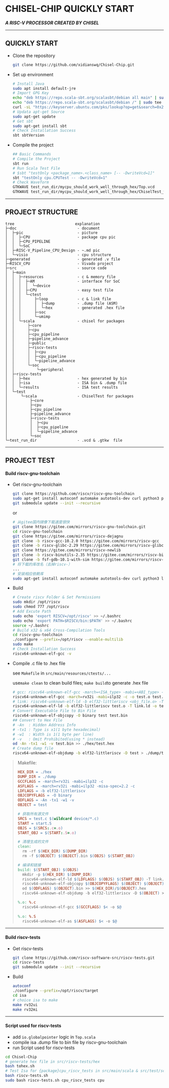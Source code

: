 # CHISEL-CHIP QUICKLY START

***A RISC-V PROCESSOR CREATED BY CHISEL***

---

## QUICKLY START

- Clone the repository

  ```bash
  git clone https://github.com/xidianswq/Chisel-Chip.git
  ```

- Set up environment

  ```bash
  # Install Java
  sudo apt install default-jre
  # Import GPG Key
  echo "deb https://repo.scala-sbt.org/scalasbt/debian all main" | sudo tee /etc/apt/sources.list.d/sbt.list
  echo "deb https://repo.scala-sbt.org/scalasbt/debian /" | sudo tee /etc/apt/sources.list.d/sbt_old.list
  curl -sL "https://keyserver.ubuntu.com/pks/lookup?op=get&search=0x2EE0EA64E40A89B84B2DF73499E82A75642AC823" | sudo apt-key add
  # Updata apt-get Source
  sudo apt-get update
  # Get sbt
  sudo apt-get install sbt
  # Check Installation Success 
  sbt sbtVersion
  ```

- Compile the project

  ```bash
  ## Basic Commands
  # Compile the Project 
  sbt run
  # Run Scala Test File
  # $sbt "testOnly <package_name>.<class_name> [-- -DwriteVcd=1]"
  sbt "testOnly cpu.CPUTest -- -DwriteVcd=1"
  # Check Waveform
  GTKWAVE test_run_dir/mycpu_should_work_well_through_hex/Top.vcd
  GTKWAVE test_run_dir/mycpu_should_work_well_through_hex/ChiselTest_wav.gtkw
  ```
  
  

---
## PROJECT STRUCTURE

```
tree                           explanation
├─doc                           - document
│  ├─pic                        - picture
│  │  ├─CPU                     - package cpu pic
│  │  ├─CPU_PIPELINE
│  │  └─SoC
│  ├─RISC-V_Pipeline_CPU_Design - ~.md pic
│  └─visio                      - cpu structure
├─generated                     - generated .v file
├─RISCV_CPU                     - Vivado project
├─src                           - source code
│  ├─main
│  │  ├─resources               - c & memory file
│  │  │  ├─AM                   - interface for SoC
│  │  │  │  └─device
│  │  │  ├─CPU                  - easy test file
│  │  │  └─ctest
│  │  │      ├─loop             - c & link file
│  │  │      │  ├─dump          - .dump file (ASM)
│  │  │      │  └─hex           - generated .hex file 
│  │  │      ├─soc
│  │  │      └─umimp
│  │  └─scala                   - chisel for packages
│  │      ├─core
│  │      ├─cpu
│  │      ├─cpu_pipeline
│  │      ├─pipeline_advance
│  │      ├─public
│  │      ├─riscv-tests
│  │      │  ├─cpu
│  │      │  ├─cpu_pipeline
│  │      │  └─pipeline_advance
│  │      └─soc
│  │          └─peripheral
│  ├─riscv-tests
│  │  ├─hex                     - hex generated by bin
│  │  ├─isa                     - ISA bin & .dump file             
│  │  └─results                 - ISA test results
│  └─test
│      └─scala                  - ChiselTest for packages
│          ├─core
│          ├─cpu
│          ├─cpu_pipeline
│          ├─pipeline_advance
│          ├─riscv-tests
│          │  ├─cpu
│          │  ├─cpu_pipeline
│          │  └─pipeline_advance
│          └─soc
└─test_run_dir                  - .vcd & .gtkw  file   
```



---

## PROJECT TEST

#### Build riscv-gnu-toolchain

- Get riscv-gnu-toolchain

  ```bash
  git clone https://github.com/riscv/riscv-gnu-toolchain
  sudo apt-get install autoconf automake autotools-dev curl python3 python3-pip python3-tomli libmpc-dev libmpfr-dev libgmp-dev gawk build-essential bison flex texinfo gperf libtool patchutils bc zlib1g-dev libexpat-dev ninja-build git cmake libglib2.0-dev libslirp-dev
  git submodule update --init --recursive
  ```

  or

  ```bash
  # 从gitee国内镜像下载速度很快
  git clone https://gitee.com/mirrors/riscv-gnu-toolchain.git
  cd riscv-gnu-toolchain
  git clone https://gitee.com/mirrors/riscv-dejagnu
  git clone -b riscv-gcc-10.2.0 https://gitee.com/mirrors/riscv-gcc
  git clone -b riscv-glibc-2.29 https://gitee.com/mirrors/riscv-glibc
  git clone https://gitee.com/mirrors/riscv-newlib
  git clone -b riscv-binutils-2.35 https://gitee.com/mirrors/riscv-binutils-gdb  riscv-binutils
  git clone -b fsf-gdb-10.1-with-sim https://gitee.com/mirrors/riscv-binutils-gdb  riscv-gdb
  # 将下载的库改名（去掉riscv-）
  ...
  # 安装相应依赖库
  sudo apt-get install autoconf automake autotools-dev curl python3 libmpc-dev libmpfr-dev libgmp-dev gawk build-essential bison flex texinfo gperf libtool patchutils bc zlib1g-dev libexpat-dev ninja-build
  ```

- Build

  ```bash
  # Create riscv Folder & Set Permissions
  sudo mkdir /opt/riscv
  sudo chmod 777 /opt/riscv
  # Add Excute Path
  sudo echo 'export RISCV=/opt/riscv' >> ~/.bashrc
  sudo echo 'export PATH=$RISCV/bin:$PATH' >> ~/.bashrc
  source ~/.bashrc
  # Build x32 & x64 Cross-Compilation Tools
  cd riscv-gnu-toolchain
  ./configure --prefix=/opt/riscv --enable-multilib
  sudo make 
  # Check Installation Success 
  riscv64-unknown-elf-gcc -v
  ```

- Compile .c file to .hex file

  see `Makefile` in `src/main/resources/ctests/...`
  
  use`make clean` to clean build files; `make build`to generate .hex file 
  
  ```bash
  # gcc: riscv64-unknown-elf-gcc -march=<ISA_type> -mabi=<ABI_type> -c [-o output_file.o] <source_file.c>
  riscv64-unknown-elf-gcc -march=rv32i -mabi=ilp32 -c -o test.o test.c
  # link: riscv64-unknown-elf-ld -b elf32-littleriscv <obj_file.o> -T <link_file.ld> [-o output_file]
  riscv64-unknown-elf-ld -b elf32-littleriscv test.o -T link.ld -o test
  # Convert Executable File to Bin File
  riscv64-unknown-elf-objcopy -O binary test test.bin
  ## Convert to Hex File
  # -An  : Hidden Address Info
  # -tx1 : Type is x1(1 byte hexadecimal)
  # -w1  : Width is 1(1 byte per line)
  # -v   : Omit Prohibited(using * instead)
  od -An -tx1 -w1 -v test.bin >> ./hex/test.hex
  # Create dump file
  riscv64-unknown-elf-objdump -b elf32-littleriscv -D test > ./dump/test.elf.dmp
  ```

> Makefile:
>
> ```makefile
> HEX_DIR = ./hex
> DUMP_DIR = ./dump
> GCCFLAGS = -march=rv32i -mabi=ilp32 -c
> ASFLAGS = -march=rv32i -mabi=ilp32 -misa-spec=2.2 -c
> LDFLAGS = -b elf32-littleriscv
> OBJCOPYFLAGS = -O binary
> ODFLAGS = -An -tx1 -w1 -v
> OBJECT = test
> 
> # 获取所有源文件
> SRCS = test.c $(wildcard device/*.c) 
> START = start.S
> OBJS = $(SRCS:.c=.o)
> START_OBJ = $(START:.S=.o)            
> 
> # 清理生成的文件
> clean:
> 	rm -rf $(HEX_DIR) $(DUMP_DIR)
> 	rm -f $(OBJECT) $(OBJECT).bin $(OBJS) $(START_OBJ)
> 
> # 编译和链接
> build: $(START_OBJ) $(OBJS)
> 	mkdir -p $(HEX_DIR) $(DUMP_DIR)
> 	riscv64-unknown-elf-ld $(LDFLAGS) $(OBJS) $(START_OBJ) -T link.ld -o $(OBJECT)
> 	riscv64-unknown-elf-objcopy $(OBJCOPYFLAGS) $(OBJECT) $(OBJECT).bin
> 	od $(ODFLAGS) $(OBJECT).bin >> $(HEX_DIR)/$(OBJECT).hex
> 	riscv64-unknown-elf-objdump -b elf32-littleriscv -D $(OBJECT) > $(DUMP_DIR)/$(OBJECT).elf.dmp
> 
> %.o: %.c
> 	riscv64-unknown-elf-gcc $(GCCFLAGS) $< -o $@
> 	
> %.o: %.S
> 	riscv64-unknown-elf-as $(ASFLAGS) $< -o $@
> 
> ```



---

#### Build riscv-tests

- Get riscv-tests

  ```bash
  git clone https://github.com/riscv-software-src/riscv-tests.git
  cd riscv-tests
  git submodule update --init --recursive
  ```

- Build

  ```bash
  autoconf
  ./configure --prefix=/opt/riscv/target
  cd isa
  # choice isa to make
  make rv32ui
  make rv32mi
  ```

---

#### Script used for riscv-tests
- add `io.globalpointer` logic in `Top.scala`
- compile isa .dump file to bin file by riscv-gnu-toolchain
- run Script used for riscv-tests
```bash
cd Chisel-Chip
# generate hex file in src/riscv-tests/hex
bash tohex.sh
# Test Isa for {package}cpu_riscv_tests in src/main/scala & src/test/scala
bash riscv-tests.sh 
sudo bash riscv-tests.sh cpu_riscv_tests cpu
```

